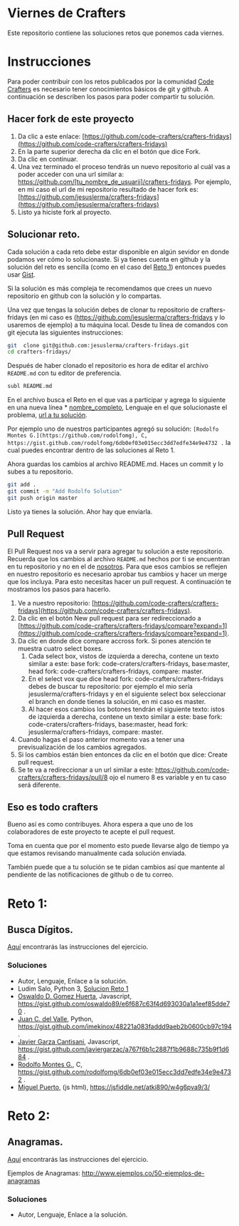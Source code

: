 # Viernes de Crafters
Este repositorio contiene las soluciones retos que ponemos cada viernes.

# Instrucciones

Para poder contribuir con los retos publicados por la comunidad [Code Crafters](https://www.facebook.com/groups/883425011685153) es necesario tener conocimientos básicos de git y github. A continuación se describen los pasos para poder compartir tu solución.

## Hacer fork de este proyecto
1. Da clic a este enlace: [https://github.com/code-crafters/crafters-fridays](https://github.com/code-crafters/crafters-fridays)
2. En la parte superior derecha da clic en el botón que dice Fork.
3. Da clic en continuar.
4. Una vez terminado el proceso tendrás un nuevo repositorio al cuál vas a poder acceder con una url similar a: https://github.com/[tu_nombre_de_usuarii]/crafters-fridays. 
  Por ejemplo, en mi caso el url de mi repositorio resultado de hacer fork es: [https://github.com/jesuslerma/crafters-fridays](https://github.com/jesuslerma/crafters-fridays)
5. Listo ya hiciste fork al proyecto.

## Solucionar reto.
Cada solución a cada reto debe estar disponible en algún sevidor en donde podamos ver cómo lo solucionaste. Si ya tienes cuenta en github y la solución del reto es sencilla (como en el caso del [Reto 1](https://gist.github.com/rodolfomg/6db0ef03e015ecc3dd7edfe34e9e4732)) entonces puedes usar [Gist](https://gist.github.com/). 

Si la solución es más compleja te recomendamos que crees un nuevo repositorio en github con la solución y lo compartas.

Una vez que tengas la solución debes de clonar tu repositorio de crafters-fridays (en mi caso es (https://github.com/jesuslerma/crafters-fridays y lo usaremos de ejemplo) a tu máquina local. Desde tu línea de comandos con git ejecuta las siguientes instrucciones:
```bash
git  clone git@github.com:jesuslerma/crafters-fridays.git
cd crafters-fridays/
```

Después de haber clonado el repositorio es hora de editar el archivo `README.md` con tu editor de preferencia.
```bash
subl README.md
```
En el archivo busca el Reto en el que vas a participar y agrega lo siguiente en una nueva línea * [nombre_completo](tu_url_a_github), Lenguaje en el que solucionaste el problema, [url a tu solución]().

Por ejemplo uno de nuestros participantes agregó su solución: `[Rodolfo Montes G.](https://github.com/rodolfomg), C, https://gist.github.com/rodolfomg/6db0ef03e015ecc3dd7edfe34e9e4732 .` la cual puedes encontrar dentro de las soluciones al Reto 1.

Ahora guardas los cambios al archivo README.md. Haces un commit y lo subes a tu repositorio.
```bash
git add .
git commit -m "Add Rodolfo Solution"
git push origin master
```
Listo ya tienes la solución. Ahor hay que enviarla.

## Pull Request
El Pull Request nos va a servir para agregar tu solución a este repositorio. Recuerda que los cambios al archivo `README.md` hechos por ti se encuentran en tu repositorio y no en el de [nosotros](https://github.com/code-crafters/crafters-fridays). Para que esos cambios se reflejen en nuestro repositorio es necesario aprobar tus cambios y hacer un merge que los incluya.
Para esto necesitas hacer un pull request. A continuación te mostramos los pasos para hacerlo.

1. Ve a nuestro repositorio: [https://github.com/code-crafters/crafters-fridays](https://github.com/code-crafters/crafters-fridays).
2. Da clic en el botón New pull request para ser redireccionado a [https://github.com/code-crafters/crafters-fridays/compare?expand=1](https://github.com/code-crafters/crafters-fridays/compare?expand=1).
3. Da clic en donde dice compare accross fork. Si pones atención te muestra cuatro select boxes.
    1. Cada select box, vistos de izquierda a derecha, contene un texto similar a este: base fork: code-craters/crafters-fridays, base:master, head fork: code-crafters/crafters-fridays, compare: master. 
    2. En el select vox que dice head fork: code-crafters/crafters-fridays debes de buscar tu repositorio: por ejemplo el mio sería jesuslerma/crafters-fridays y en el siguiente select box seleccionar el branch en donde tienes la solución, en mi caso es master.
    3. Al hacer esos cambios los botones tendrán el siguiente texto: istos de izquierda a derecha, contene un texto similar a este: base fork: code-craters/crafters-fridays, base:master, head fork: jesuslerma/crafters-fridays, compare: master. 
4. Cuando hagas el paso anterior momento vas a tener una previsualización de los cambios agregados.
5. Si los cambios están bien entonces da clic en el botón que dice: Create pull request.
6. Se te va a redireccionar a un url similar a este: https://github.com/code-crafters/crafters-fridays/pull/8 ojo el numero 8 es variable y en tu caso será diferente.

## Eso es todo crafters
Bueno así es como contribuyes. Ahora espera a que uno de los colaboradores de este proyecto te acepte el pull request. 

Toma en cuenta que por el momento esto puede llevarse algo de tiempo ya que estamos revisando manualmente cada solución enviada.

También puede que a tu solución se te pidan cambios así que mantente al pendiente de las notificaciones de github o de tu correo.

# Reto 1:
## Busca Dígitos.
[Aquí](https://mentealgoritmica.blogspot.com/2018/06/reto-001.html) encontrarás las instrucciones del ejercicio.
### Soluciones
* Autor, Lenguaje, Enlace a la solución.
* Ludim Salo, Python 3, [Solucion Reto 1](https://gist.github.com/Ludim/ab2d772b2fe56e5f7a7d4d2d38492578)
* [Oswaldo D. Gomez Huerta](https://github.com/oswaldo89), Javascript, https://gist.github.com/oswaldo89/e6f687c63f4d693030a1a1eef85dde70 .
* [Juan C. del Valle](https://github.com/imekinox), Python, https://gist.github.com/imekinox/48221a083faddd9aeb2b0600cb97c194.
* [Javier Garza Cantisani](https://github.com/javiergarzac), Javascript, https://gist.github.com/javiergarzac/a767f6b1c2887f1b9688c735b9f1d684 .
* [Rodolfo Montes G.](https://github.com/rodolfomg), C, https://gist.github.com/rodolfomg/6db0ef03e015ecc3dd7edfe34e9e4732 .
* [Miguel Puerto](https://github.com/mike890), (js html), https://jsfiddle.net/atki890/w4g6pva9/3/

# Reto 2:
## Anagramas.
[Aquí](https://mentealgoritmica.blogspot.com/2018/06/reto-002.html) encontrarás las instrucciones del ejercicio.

Ejemplos de Anagramas: http://www.ejemplos.co/50-ejemplos-de-anagramas
### Soluciones
* Autor, Lenguaje, Enlace a la solución.

